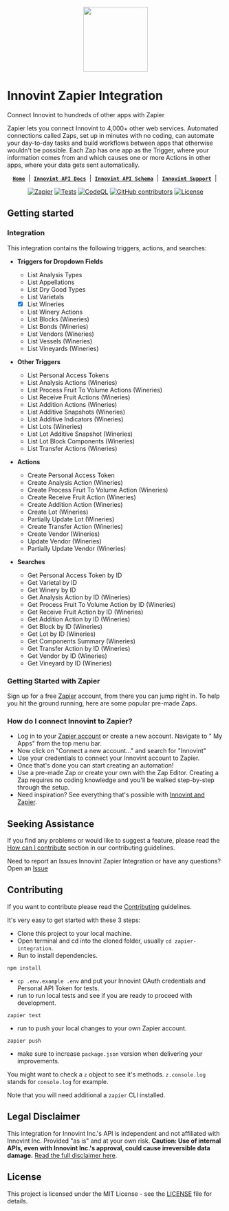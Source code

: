<p style="text-align: center;">
  <picture>
    <source media="(prefers-color-scheme: dark)" srcset="https://www.innovint.us/wp-content/uploads/2021/02/cropped-innovint-icon-150x150.png">
    <source media="(prefers-color-scheme: light)" srcset="https://www.innovint.us/wp-content/uploads/2021/02/cropped-innovint-icon-150x150.png">
    <img width="150" height="150" alt="" src="[https://www.innovint.us/wp-content/uploads/2021/02/cropped-innovint-icon-150x150.png](https://innovint.us)">
  </picture>
</p>

# Innovint Zapier Integration

Connect Innovint to hundreds of other apps with Zapier

Zapier lets you connect Innovint to 4,000+ other web services. Automated connections called Zaps,
set up in minutes with no coding, can automate your day-to-day tasks and build workflows between
apps that otherwise wouldn't be possible.
Each Zap has one app as the Trigger, where your information comes from and which causes one or more
Actions in other apps, where your data gets sent automatically.

<div style="text-align: center;">

[**`Home`**](https://zapier.com/apps/Innovint/integrations) &nbsp;|&nbsp;
[**`Innovint API Docs`**](https://sutter.innovint.us/api/v1/docs/) &nbsp;|&nbsp;
[**`Innovint API Schema`**](https://sutter.innovint.us/api/v1/schema/) &nbsp;|&nbsp;
[**`Innovint Support`**](https://support.innovint.us/) &nbsp;|&nbsp;

</div>

<div style="text-align: center;">

<a href="https://zapier.com/apps/Innovint/integrations"><img src="https://img.shields.io/badge/dynamic/json?label=Zapier&amp;query=%24.version&amp;url=https%3A%2F%2Fraw.githubusercontent.com%2Fdanshome%2Fzapier-integration%2Fmain%2Fpackage.json&amp;logo=zapier" alt="Zapier"></a>
<a href="https://github.com/danshome/zapier-integration/actions/workflows/tests.yml"><img src="https://github.com/danshome/zapier-integration/actions/workflows/test.yml/badge.svg" alt="Tests"></a>
[![CodeQL](https://github.com/danshome/zapier-integration/actions/workflows/github-code-scanning/codeql/badge.svg)](https://github.com/danshome/zapier-integration/actions/workflows/github-code-scanning/codeql)
<a href="https://github.com/danshome/zapier-integration/graphs/contributors"><img src="https://img.shields.io/github/contributors/danshome/zapier-integration?cacheSeconds=10001" alt="GitHub contributors"></a>
<a href="https://github.com/danshome/zapier-integration/blob/master/LICENSE"><img src="https://img.shields.io/github/license/danshome/zapier-integration?cacheSeconds=3600" alt="License"></a>


</div>

## Getting started

### Integration

This integration contains the following triggers, actions, and searches:

- **Triggers for Dropdown Fields**

  - List Analysis Types
  - List Appellations
  - List Dry Good Types
  - List Varietals
  - [x] List Wineries
  - List Winery Actions
  - List Blocks (Wineries)
  - List Bonds (Wineries)
  - List Vendors (Wineries)
  - List Vessels (Wineries)
  - List Vineyards (Wineries)

- **Other Triggers**

  - List Personal Access Tokens
  - List Analysis Actions (Wineries)
  - List Process Fruit To Volume Actions (Wineries)
  - List Receive Fruit Actions (Wineries)
  - List Addition Actions (Wineries)
  - List Additive Snapshots (Wineries)
  - List Additive Indicators (Wineries)
  - List Lots (Wineries)
  - List Lot Additive Snapshot (Wineries)
  - List Lot Block Components (Wineries)
  - List Transfer Actions (Wineries)

- **Actions**

  - Create Personal Access Token
  - Create Analysis Action (Wineries)
  - Create Process Fruit To Volume Action (Wineries)
  - Create Receive Fruit Action (Wineries)
  - Create Addition Action (Wineries)
  - Create Lot (Wineries)
  - Partially Update Lot (Wineries)
  - Create Transfer Action (Wineries)
  - Create Vendor (Wineries)
  - Update Vendor (Wineries)
  - Partially Update Vendor (Wineries)

- **Searches**
  - Get Personal Access Token by ID
  - Get Varietal by ID
  - Get Winery by ID
  - Get Analysis Action by ID (Wineries)
  - Get Process Fruit To Volume Action by ID (Wineries)
  - Get Receive Fruit Action by ID (Wineries)
  - Get Addition Action by ID (Wineries)
  - Get Block by ID (Wineries)
  - Get Lot by ID (Wineries)
  - Get Components Summary (Wineries)
  - Get Transfer Action by ID (Wineries)
  - Get Vendor by ID (Wineries)
  - Get Vineyard by ID (Wineries)

### Getting Started with Zapier

Sign up for a free [Zapier](https://zapier.com/) account, from there you
can jump right in. To help you hit the ground running, here are some popular pre-made Zaps.

### How do I connect Innovint to Zapier?

- Log in to your [Zapier account](https://zapier.com/sign-up) or create a new account. Navigate to "
  My Apps" from the top menu bar.
- Now click on "Connect a new account..." and search for "Innovint"
- Use your credentials to connect your Innovint account to Zapier.
- Once that's done you can start creating an automation!
- Use a pre-made Zap or create your own with the Zap Editor. Creating a Zap requires no coding
  knowledge and you'll be walked step-by-step through the setup.
- Need inspiration? See everything that's possible
  with [Innovint and Zapier](https://zapier.com/apps/Innovint/integrations).

## Seeking Assistance

If you find any problems or would like to suggest a feature, please read
the [How can I contribute](/CONTRIBUTING.md#how-can-i-contribute) section in our contributing
guidelines.

Need to report an Issues Innovint Zapier Integration or have any
questions? Open an [Issue](https://github.com/danshome/zapier-integration/issues)

## Contributing

If you want to contribute please read the [Contributing](/CONTRIBUTING.md) guidelines.

It's very easy to get started with these 3 steps:

- Clone this project to your local machine.
- Open terminal and cd into the cloned folder, usually `cd zapier-integration`.
- Run to install dependencies.

```shell
npm install
```

- `cp .env.example .env` and put your Innovint OAuth credentials and Personal API Token for tests.
- run to run local tests and see if you are ready to proceed with development.

```shell
zapier test
```

- run to push your local changes to your own Zapier account.

```shell
zapier push
```

- make sure to increase `package.json` version when delivering your improvements.

You might want to check a `z` object to see it's methods. `z.console.log` stands for `console.log`
for example.

Note that you will need additional a `zapier` CLI installed.

## Legal Disclaimer

This integration for Innovint Inc.'s API is independent and not affiliated with Innovint Inc.
Provided "as is" and at your own risk. **Caution: Use of internal APIs, even with Innovint Inc.'s
approval, could cause irreversible data damage.** [Read the full disclaimer here](./DISCLAIMERS.md).

## License

This project is licensed under the MIT License - see the [LICENSE](LICENSE) file for details.

